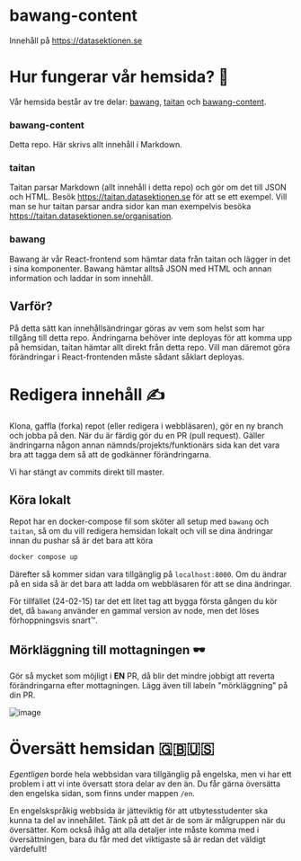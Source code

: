 # bawang-content
Innehåll på https://datasektionen.se

# Hur fungerar vår hemsida? 🤔
Vår hemsida består av tre delar: [bawang](https://github.com/datasektionen/bawang), [taitan](https://github.com/datasektionen/taitan) och [bawang-content](https://github.com/datasektionen/bawang-content).

### bawang-content
Detta repo. Här skrivs allt innehåll i Markdown.

### taitan
Taitan parsar Markdown (allt innehåll i detta repo) och gör om det till JSON och HTML. Besök https://taitan.datasektionen.se för att se ett exempel. Vill man se hur taitan parsar andra sidor kan man exempelvis besöka https://taitan.datasektionen.se/organisation.

### bawang
Bawang är vår React-frontend som hämtar data från taitan och lägger in det i sina komponenter. Bawang hämtar alltså JSON med HTML och annan information och laddar in som innehåll.

## Varför?
På detta sätt kan innehållsändringar göras av vem som helst som har tillgång till detta repo. Ändringarna behöver inte deployas för att komma upp på hemsidan, taitan hämtar allt direkt från detta repo. Vill man däremot göra förändringar i React-frontenden måste sådant såklart deployas.

# Redigera innehåll ✍️
Klona, gaffla (forka) repot (eller redigera i webbläsaren), gör en ny branch och jobba på den. När du är färdig gör du en PR (pull request). Gäller ändringarna någon annan nämnds/projekts/funktionärs sida kan det vara bra att tagga dem så att de godkänner förändringarna.

Vi har stängt av commits direkt till master.

## Köra lokalt 

Repot har en docker-compose fil som sköter all setup med `bawang` och `taitan`, så om du vill redigera hemsidan lokalt och vill se dina ändringar innan du pushar så är det bara att köra
```bash
docker compose up
```
Därefter så kommer sidan vara tillgänglig på `localhost:8000`. Om du ändrar på en sida så är det bara att ladda om webbläsaren för att se dina ändringar.

För tillfället (24-02-15) tar det ett litet tag att bygga första gången du kör det, då `bawang` använder en gammal version av node, men det löses förhoppningsvis snart™.

## Mörkläggning till mottagningen 🕶️
Gör så mycket som möjligt i **EN** PR, då blir det mindre jobbigt att reverta förändringarna efter mottagningen. Lägg även till labeln "mörkläggning" på din PR.

![image](https://user-images.githubusercontent.com/33149910/130043933-910e96b4-83a8-46b0-b303-a629f98bc1f6.png)

# Översätt hemsidan 🇬🇧🇺🇸
*Egentligen* borde hela webbsidan vara tillgänglig på engelska,
men vi har ett problem i att vi inte översatt stora delar av den än.
Du får gärna översätta den engelska sidan, som finns under mappen `/en`.

En engelskspråkig webbsida är jätteviktig för att utbytesstudenter ska kunna ta del av innehållet. 
Tänk på att det är de som är målgruppen när du översätter. Kom också ihåg att alla detaljer inte 
måste komma med i översättningen, bara du får med det viktigaste så är redan det väldigt värdefullt!
